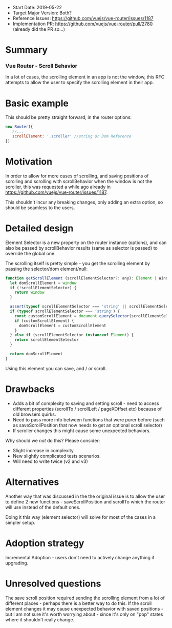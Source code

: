 - Start Date: 2019-05-22
- Target Major Version: Both?
- Reference Issues: https://github.com/vuejs/vue-router/issues/1187
- Implementation PR: https://github.com/vuejs/vue-router/pull/2780 (already did the PR so...) 

# Summary

### Vue Router - Scroll Behavior 

In a lot of cases, the scrolling element in an app is not the window, 
this RFC attempts to allow the user to specify the scrolling element in their app.

# Basic example

This should be pretty straight forward, in the router options:

```javascript
new Router({
   //...
   scrollElement: '.scroller' //string or Dom Reference
})
```

# Motivation

In order to allow for more cases of scrolling, and saving positions of scrolling 
and scrolling with scrollBehavior when the window is not the scroller, this was requested
a while ago already in https://github.com/vuejs/vue-router/issues/1187. 

This shouldn't incur any breaking changes, only adding an extra option, so should be seamless to the users.

# Detailed design

Element Selector is a new property on the router instance (options),
and can also be passed by scrollBehavior results (same as selector is passed) to override the global one.

The scrolling itself is pretty simple - you get the scrolling element by passing the selector/dom element/null:

```javascript
function getScrollElement (scrollElementSelector?: any): Element | WindowProxy {
  let domScrollElement = window
  if (!scrollElementSelector) {
    return window
  }

  assert(typeof scrollElementSelector === 'string' || scrollElementSelector instanceof Element, 'Scroll Element must be a css selector string or a DOM element')
  if (typeof scrollElementSelector === 'string') {
    const customScrollElement = document.querySelector(scrollElementSelector)
    if (customScrollElement) {
      domScrollElement = customScrollElement
    }
  } else if (scrollElementSelector instanceof Element) {
    return scrollElementSelector
  }

  return domScrollElement
}
```

Using this element you can save, and / or scroll.


# Drawbacks

- Adds a bit of complexity to saving and setting scroll - need to access different properties (scrollTo  / scrollLeft / pageXOffset etc) because of old browsers quirks.
- Need to pass more info between functions that were purer before (such as saveScrollPosition that now needs to get an optional scroll selector)
- If scroller changes this might cause some unexpected behaviors.


Why should we *not* do this? Please consider:

- Slight increase in complexity
- New slightly complicated tests scenarios.
- Will need to write twice (v2 and v3)

# Alternatives

Another way that was discussed in the the original issue is to allow the user to define 2 new functions - saveScrollPosition and scrollTo
which the router will use instead of the default ones.

Doing it this way (element selector) will solve for most of the cases in a simpler setup.

# Adoption strategy

Incremental Adoption - users don't need to actively change anything if upgrading.

# Unresolved questions

The save scroll position required sending the scrolling element from a lot of different places - perhaps there is a better way to do this.
If the scroll element changes it may cause unexpected behavior with saved positions - but I am not sure it's worth worrying about - since it's only on "pop" states where it shouldn't really change.
